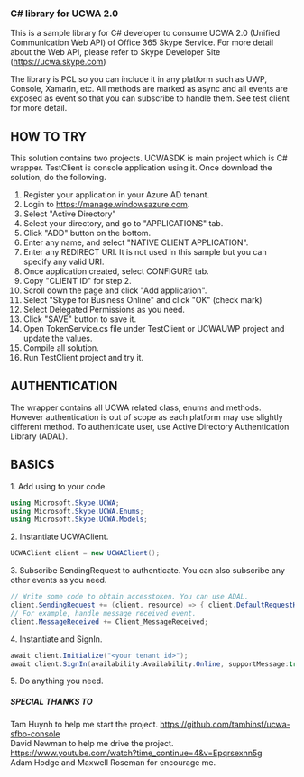 ### C# library for UCWA 2.0

This is a sample library for C# developer to consume UCWA 2.0 (Unified Communication Web API) of Office 365 Skype Service.
For more detail about the Web API, please refer to Skype Developer Site (https://ucwa.skype.com)

The library is PCL so you can include it in any platform such as UWP, Console, Xamarin, etc. All methods are marked as async and all events are exposed as event so that you can subscribe to handle them. See test client for more detail.

## HOW TO TRY
This solution contains two projects. UCWASDK is main project which is C# wrapper. TestClient is console application using it. 
Once download the solution, do the following.

1. Register your application in your Azure AD tenant.
  1. Login to https://manage.windowsazure.com.
  2. Select "Active Directory"
  3. Select your directory, and go to "APPLICATIONS" tab.
  4. Click "ADD" button on the bottom.
  5. Enter any name, and select "NATIVE CLIENT APPLICATION".
  6. Enter any REDIRECT URI. It is not used in this sample but you can specify any valid URI.
  7. Once application created, select CONFIGURE tab.
  8. Copy "CLIENT ID" for step 2.
  9. Scroll down the page and click "Add application".
  10. Select "Skype for Business Online" and click "OK" (check mark)
  11. Select Delegated Permissions as you need. 
  12. Click "SAVE" button to save it.
2. Open TokenService.cs file under TestClient or UCWAUWP project and update the values.
3. Compile all solution.
4. Run TestClient project and try it.

## AUTHENTICATION
The wrapper contains all UCWA related class, enums and methods. However authentication is out of scope as each platform may use slightly different method. To authenticate user, use Active Directory Authentication Library (ADAL). 

## BASICS
1\. Add using to your code.
```csharp
using Microsoft.Skype.UCWA;
using Microsoft.Skype.UCWA.Enums;
using Microsoft.Skype.UCWA.Models;
```
2\. Instantiate UCWAClient.
```csharp
UCWAClient client = new UCWAClient();
```
3\. Subscribe SendingRequest to authenticate. You can also subscribe any other events as you need.
```csharp
// Write some code to obtain accesstoken. You can use ADAL.
client.SendingRequest += (client, resource) => { client.DefaultRequestHeaders.Authorization = new AuthenticationHeaderValue("Bearer", accesstoken); };
// For example, handle message received event.
client.MessageReceived += Client_MessageReceived;
```
4\. Instantiate and SignIn.
```csharp
await client.Initialize("<your tenant id>");
await client.SignIn(availability:Availability.Online, supportMessage:true, supportAudio:false, supportPlainText:true, supportHtmlFormat:false, phoneNumber:"", keepAlive:true);
```
5\. Do anything you need.

##### SPECIAL THANKS TO
Tam Huynh to help me start the project. https://github.com/tamhinsf/ucwa-sfbo-console<br/>
David Newman to help me drive the project. https://www.youtube.com/watch?time_continue=4&v=Epqrsexnn5g<br/>
Adam Hodge and Maxwell Roseman for encourage me.
